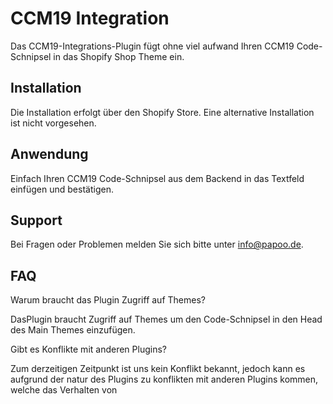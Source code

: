 # CCM19 Integration

Das CCM19-Integrations-Plugin fügt ohne viel aufwand Ihren CCM19 Code-Schnipsel in das Shopify Shop Theme ein. 

## Installation

Die Installation erfolgt über den Shopify Store. Eine alternative Installation ist nicht vorgesehen.

## Anwendung

Einfach Ihren CCM19 Code-Schnipsel aus dem Backend in das Textfeld einfügen und bestätigen. 

## Support

Bei Fragen oder Problemen melden Sie sich bitte unter info@papoo.de.

## FAQ

Warum braucht das Plugin Zugriff auf Themes?

DasPlugin braucht Zugriff auf Themes um den Code-Schnipsel in den Head des Main Themes einzufügen.

Gibt es Konflikte mit anderen Plugins?

Zum derzeitigen Zeitpunkt ist uns kein Konflikt bekannt, jedoch kann es aufgrund der natur des Plugins zu konflikten mit 
anderen Plugins kommen, welche das Verhalten von <Script> und oder <head> manipulieren.

Gibt es einschränkungen welche Themes benutzt werden können?

Es dürfen nur Themes benutzt werden die einen <head> im Main Template haben. Sollte es keinen <head> haben dann wird der Code-Schnipsel am Ende des <body> eingefügt, um eine vorübergehende funktionalität sicherzustellen.





